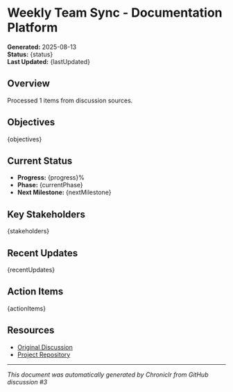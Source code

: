 # Weekly Team Sync - Documentation Platform

**Generated:** 2025-08-13  
**Status:** {status}  
**Last Updated:** {lastUpdated}

## Overview

Processed 1 items from discussion sources.

## Objectives

{objectives}

## Current Status

- **Progress:** {progress}%
- **Phase:** {currentPhase}
- **Next Milestone:** {nextMilestone}

## Key Stakeholders

{stakeholders}

## Recent Updates

{recentUpdates}

## Action Items

{actionItems}

## Resources

- [Original Discussion]({discussionUrl})
- [Project Repository]({repositoryUrl})

---
*This document was automatically generated by Chroniclr from GitHub discussion #3*
